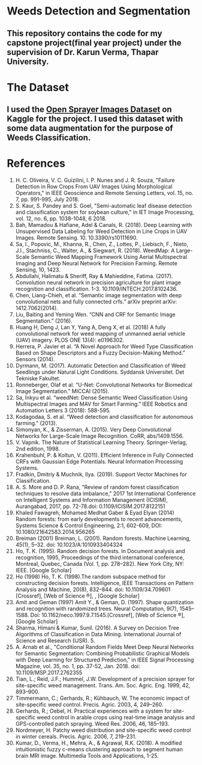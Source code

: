 # Weeds Detection and Segmentation
This repository contains the code for my capstone project(final year project) under the supervision of Dr. Karun Verma, Thapar University.
---

# The Dataset
I used the [Open Sprayer Images Dataset](https://www.kaggle.com/gavinarmstrong/open-sprayer-images) on Kaggle for the project. I used this dataset with some data augmentation for the purpose of Weeds Classification.
---
# References
1. H. C. Oliveira, V. C. Guizilini, I. P. Nunes and J. R. Souza, "Failure Detection in Row Crops From UAV Images Using Morphological Operators," in IEEE Geoscience and Remote Sensing Letters, vol. 15, no. 7, pp. 991-995, July 2018.
2. S. Kaur, S. Pandey and S. Goel, "Semi-automatic leaf disease detection and classification system for soybean culture," in IET Image Processing, vol. 12, no. 6, pp. 1038-1048, 6 2018.
3. Bah, Mamadou & Hafiane, Adel & Canals, R. (2018). Deep Learning with Unsupervised Data Labeling for Weed Detection in Line Crops in UAV Images. Remote Sensing. 10. 10.3390/rs10111690. 
4. Sa, I., Popovic, M., Khanna, R., Chen, Z., Lottes, P., Liebisch, F., Nieto, J.I., Stachniss, C., Walter, A., & Siegwart, R. (2018). WeedMap: A Large-Scale Semantic Weed Mapping Framework Using Aerial Multispectral Imaging and Deep Neural Network for Precision Farming. Remote Sensing, 10, 1423.
5. Abdullahi, Halimatu & Sheriff, Ray & Mahieddine, Fatima. (2017). Convolution neural network in precision agriculture for plant image recognition and classification. 1-3. 10.1109/INTECH.2017.8102436. 
6. Chen, Liang-Chieh, et al. ”Semantic image segmentation with deep convolutional nets and fully connected crfs.” arXiv preprint arXiv: 1412.7062(2014).
7. Liu, Baiting and Yeming Wen. “CNN and CRF for Semantic Image Segmentation.” (2016).
8. Huang H, Deng J, Lan Y, Yang A, Deng X, et al. (2018) A fully convolutional network for weed mapping of unmanned aerial vehicle (UAV) imagery. PLOS ONE 13(4): e0196302. 
9. Herrera, P. Javier et al. “A Novel Approach for Weed Type Classification Based on Shape Descriptors and a Fuzzy Decision-Making Method.” Sensors (2014).
10. Dyrmann, M. (2017). Automatic Detection and Classification of Weed Seedlings under Natural Light Conditions. Syddansk Universitet. Det Tekniske Fakultet.
11. Ronneberger, Olaf et al. “U-Net: Convolutional Networks for Biomedical Image Segmentation.” MICCAI (2015).
12. Sa, Inkyu et al. “weedNet: Dense Semantic Weed Classification Using Multispectral Images and MAV for Smart Farming.” IEEE Robotics and Automation Letters 3 (2018): 588-595.
13. Kodagodaa, S. et al. “Weed detection and classification for autonomous farming.” (2013).
14. Simonyan, K., & Zisserman, A. (2015). Very Deep Convolutional Networks for Large-Scale Image Recognition. CoRR, abs/1409.1556.
15. V. Vapnik. The Nature of Statistical Learning Theory. Springer-Verlag, 2nd edition, 1998.
16. Krahenbuhl, P. & Koltun, V. (2011). Efficient Inference in Fully Connected CRFs with Gaussian Edge Potentials. Neural Information Processing Systems. 
17. Fradkin, Dmitriy & Muchnik, Ilya. (2019). Support Vector Machines for Classification. 
18. A. S. More and D. P. Rana, "Review of random forest classification techniques to resolve data imbalance," 2017 1st International Conference on Intelligent Systems and Information Management (ICISIM), Aurangabad, 2017, pp. 72-78.doi: 0.1109/ICISIM.2017.8122151
19. Khaled Fawagreh, Mohamed Medhat Gaber & Eyad Elyan (2014) Random forests: from early developments to recent advancements, Systems Science & Control Engineering, 2:1, 602-609, DOI: 10.1080/21642583.2014.956265
20. Breiman (2001) Breiman, L. (2001). Random forests. Machine Learning, 45(1), 5–32. doi: 10.1023/A:1010933404324
21. Ho, T. K. (1995). Random decision forests. In Document analysis and recognition, 1995, Proceedings of the third international conference, Montreal, Quebec, Canada (Vol. 1, pp. 278–282). New York City, NY: IEEE. [Google Scholar]
22. Ho (1998) Ho, T. K. (1998).The random subspace method for constructing decision forests. Intelligence, IEEE Transactions on Pattern Analysis and Machine, 20(8), 832–844. doi: 10.1109/34.709601 [Crossref], [Web of Science ®], , [Google Scholar] 
23. Amit and Geman (1997) Amit Y., & Geman, D. (1997). Shape quantization and recognition with randomized trees. Neural Computation, 9(7), 1545–1588. Doi: 10.1162/neco.1997.9.7.1545.[Crossref], [Web of Science ®], [Google Scholar]
24. Sharma, Himani & Kumar, Sunil. (2016). A Survey on Decision Tree Algorithms of Classification in Data Mining. International Journal of Science and Research (IJSR). 5.
25. A. Arnab et al., "Conditional Random Fields Meet Deep Neural Networks for Semantic Segmentation: Combining Probabilistic Graphical Models with Deep Learning for Structured Prediction," in IEEE Signal Processing Magazine, vol. 35, no. 1, pp. 37-52, Jan. 2018. doi: 10.1109/MSP.2017.2762355
26. Tian, L.; Reid, J.F.; Hummel, J.W. Development of a precision sprayer for site-specific weed management. Trans. Am. Soc. Agric. Eng. 1999, 42, 893–900.
27. Timmermann, C.; Gerhards, R.; Kühbauch, W. The economic impact of site-specific weed control. Precis. Agric. 2003, 4, 249–260.
28. Gerhards, R.; Oebel, H. Practical experiences with a system for site-specific weed control in arable crops using real-time image analysis and GPS-controlled patch spraying. Weed Res. 2006, 46, 185–193.
29. Nordmeyer, H. Patchy weed distribution and site-specific weed control in winter cereals. Precis. Agric. 2006, 7, 219–231.
30. Kumar, D., Verma, H., Mehra, A., & Agrawal, R.K. (2018). A modified intuitionistic fuzzy c-means clustering approach to segment human brain MRI image. Multimedia Tools and Applications, 1-25.

